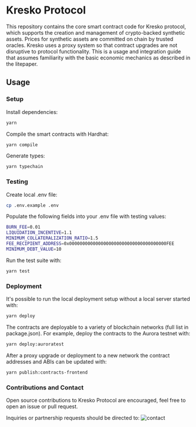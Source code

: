 # Kresko Protocol

This repository contains the core smart contract code for Kresko protocol, which supports the creation and management of crypto-backed synthetic assets. Prices for synthetic assets are committed on chain by trusted oracles. Kresko uses a proxy system so that contract upgrades are not disruptive to protocol functionality. This is a usage and integration guide that assumes familiarity with the basic economic mechanics as described in the litepaper.

## Usage

### Setup

Install dependencies:

```sh
yarn
```

Compile the smart contracts with Hardhat:

```sh
yarn compile
```

Generate types:

```sh
yarn typechain
```

### Testing

Create local .env file:
```sh
cp .env.example .env
```

Populate the following fields into your .env file with testing values: 
```sh
BURN_FEE=0.01
LIQUIDATION_INCENTIVE=1.1
MINIMUM_COLLATERALIZATION_RATIO=1.5
FEE_RECIPIENT_ADDRESS=0x0000000000000000000000000000000000000FEE
MINIMUM_DEBT_VALUE=10
```

Run the test suite with:

```sh
yarn test
```

### Deployment

It's possible to run the local deployment setup without a local server started with:

```sh
yarn deploy
```

The contracts are deployable to a variety of blockchain networks (full list in package.json). For example, deploy the contracts to the Aurora testnet with:

```sh
yarn deploy:auroratest
```

After a proxy upgrade or deployment to a new network the contract addresses and ABIs can be updated with:

```sh
yarn publish:contracts-frontend
```

### Contributions and Contact

Open source contributions to Kresko Protocol are encouraged, feel free to open an issue or pull request.

Inquiries or partnership requests should be directed to: ![contact](https://user-images.githubusercontent.com/15370712/167091756-d69aedf4-ab00-4af5-adc4-1f7e2d3adb54.png)